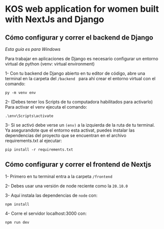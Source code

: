 ﻿# KOS web application for women built with NextJs and Django
## Cómo configurar y correr el backend de Django
*Esta guía es para Windows*

Para trabajar en aplicaciones de Django es necesario configurar un entorno virtual de python (venv: virtual environment)

1- Con tu backend de Django abierto en tu editor de código, abre una terminal en la carpeta del `/backend ` para ahí crear el entorno virtual con el comando:

    py -m venv env

2-  (Debes tener los Scripts de tu computadora habilitados para activarlo)
Para activar el venv ejecuta el comando:

    .\env\Scripts\activate

3- Si se activó debe verse un `(env)` a la izquierda de la ruta de tu terminal.
Ya asegurandote que el entorno esta activat, puedes instalar las dependencias del proyecto que se encuentran en el archivo requirements.txt al ejecutar:

    pip install -r requirements.txt

## Cómo configurar y correr el frontend de Nextjs
1- Primero en tu terminal entra a la carpeta `/frontend`

2- Debes usar una versión de node reciente como la `20.10.0`

3- Aquí instala las dependencias de `node` con:

    npm install

4- Corre el servidor localhost:3000 con:

    npm run dev
